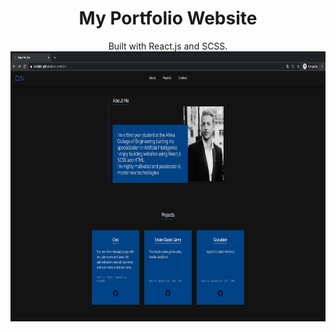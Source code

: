 <div align="center">
  <h1>
    My Portfolio Website
  </h1>
</div>

<div align="center">
  Built with React.js and SCSS.
</div>


<div align="center">
  <img alt="screen-shot" src="./public/media/screen-shot.png" width="768" height="432" />
</div>
